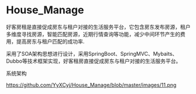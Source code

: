 # House_Manage

好客房租是直接促成房东与租户对接的生活服务平台，它包含房东发布房源，租户多维度寻找房源，智能匹配房源，近期行情查询等功能，减少中间环节产生的费用，提高房东与租户匹配的成功率.

采用了SOA架构思想进行设计，采用SpringBoot、SpringMVC、Mybaits、Dubbo等技术框架实现，好客租房直接促成房东与租户对接的生活服务平台。

系统架构

https://github.com/YyXCyj/House_Manage/blob/master/images/11.png


